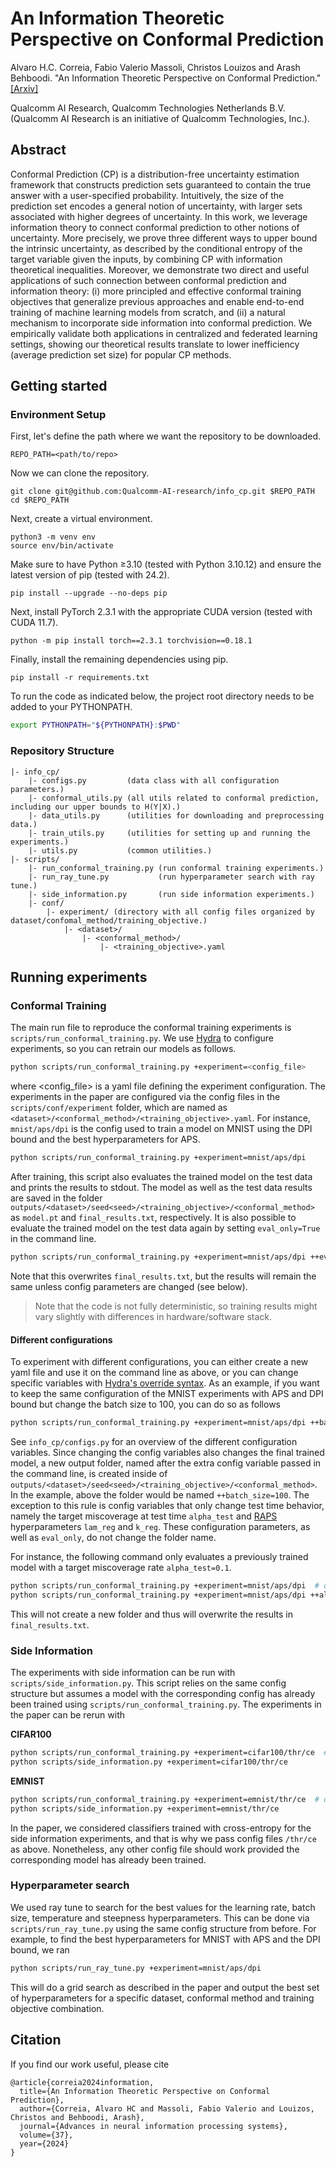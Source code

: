 # An Information Theoretic Perspective on Conformal Prediction
Alvaro H.C. Correia, Fabio Valerio Massoli, Christos Louizos and Arash Behboodi. "An Information Theoretic Perspective on Conformal Prediction." [[Arxiv]](https://arxiv.org/abs/2405.02140)

Qualcomm AI Research, Qualcomm Technologies Netherlands B.V. (Qualcomm AI Research is an initiative of Qualcomm Technologies, Inc.).

## Abstract

Conformal Prediction (CP) is a distribution-free uncertainty estimation framework that constructs prediction sets guaranteed to contain the true answer with a user-specified probability. Intuitively, the size of the prediction set encodes a general notion of uncertainty, with larger sets associated with higher degrees of uncertainty. In this work, we leverage information theory to connect conformal prediction to other notions of uncertainty. More precisely, we prove three different ways to upper bound the intrinsic uncertainty, as described by the conditional entropy of the target variable given the inputs, by combining CP with information theoretical inequalities. Moreover, we demonstrate two direct and useful applications of such connection between conformal prediction and information theory: (i) more principled and effective conformal training objectives that generalize previous approaches and enable end-to-end training of machine learning models from scratch, and (ii) a natural mechanism to incorporate side information into conformal prediction. We empirically validate both applications in centralized and federated learning settings, showing our theoretical results translate to lower inefficiency (average prediction set size) for popular CP methods.

## Getting started

### Environment Setup
First, let's define the path where we want the repository to be downloaded.
```
REPO_PATH=<path/to/repo>
```
Now we can clone the repository.
```
git clone git@github.com:Qualcomm-AI-research/info_cp.git $REPO_PATH
cd $REPO_PATH
```
Next, create a virtual environment.
```
python3 -m venv env
source env/bin/activate
```
Make sure to have Python ≥3.10 (tested with Python 3.10.12) and ensure the latest version of pip (tested with 24.2).
```
pip install --upgrade --no-deps pip
```
Next, install PyTorch 2.3.1 with the appropriate CUDA version (tested with CUDA 11.7).
```
python -m pip install torch==2.3.1 torchvision==0.18.1
```  
Finally, install the remaining dependencies using pip.
 ```
pip install -r requirements.txt
```
To run the code as indicated below, the project root directory needs to be added to your PYTHONPATH.
```bash
export PYTHONPATH="${PYTHONPATH}:$PWD"
```

### Repository Structure

```
|- info_cp/
    |- configs.py         (data class with all configuration parameters.)
    |- conformal_utils.py (all utils related to conformal prediction, including our upper bounds to H(Y|X).)
    |- data_utils.py      (utilities for downloading and preprocessing data.)
    |- train_utils.py     (utilities for setting up and running the experiments.)
    |- utils.py           (common utilities.)
|- scripts/
    |- run_conformal_training.py (run conformal training experiments.)
    |- run_ray_tune.py           (run hyperparameter search with ray tune.)
    |- side_information.py       (run side information experiments.)
    |- conf/
        |- experiment/ (directory with all config files organized by dataset/confomal_method/training_objective.)
            |- <dataset>/
                |- <conformal_method>/
                    |- <training_objective>.yaml
```

## Running experiments

### Conformal Training
The main run file to reproduce the conformal training experiments is `scripts/run_conformal_training.py`. We use [Hydra](https://hydra.cc/) to configure experiments, so you can retrain our models as follows.
```bash
python scripts/run_conformal_training.py +experiment=<config_file>
```
where <config_file> is a yaml file defining the experiment configuration. The experiments in the paper are configured via the config files in the `scripts/conf/experiment` folder, which are named as `<dataset>/<conformal_method>/<training_objective>.yaml`. For instance, `mnist/aps/dpi` is the config used to train a model on MNIST using the DPI bound and the best hyperparameters for APS.
```bash
python scripts/run_conformal_training.py +experiment=mnist/aps/dpi
```
After training, this script also evaluates the trained model on the test data and prints the results to stdout. The model as well as the test data results are saved in the folder `outputs/<dataset>/seed<seed>/<training_objective>/<conformal_method>` as `model.pt` and `final_results.txt`, respectively. It is also possible to evaluate the trained model on the test data again by setting `eval_only=True` in the command line. 

```bash
python scripts/run_conformal_training.py +experiment=mnist/aps/dpi ++eval_only=True
```
Note that this overwrites `final_results.txt`, but the results will remain the same unless config parameters are changed (see below).

> Note that the code is not fully deterministic, so training results might vary slightly with differences in hardware/software stack.

#### Different configurations

To experiment with different configurations, you can either create a new yaml file and use it on the command line as above, or you can change specific variables with [Hydra's override syntax](https://hydra.cc/docs/advanced/override_grammar/basic/). As an example, if you want to keep the same configuration of the MNIST experiments with APS and DPI bound but change the batch size to 100, you can do so as follows

```bash
python scripts/run_conformal_training.py +experiment=mnist/aps/dpi ++batch_size=100
```

See `info_cp/configs.py` for an overview of the different configuration variables. Since changing the config variables also changes the final trained model, a new output folder, named after the extra config variable passed in the command line, is created inside of `outputs/<dataset>/seed<seed>/<training_objective>/<conformal_method>`. In the example, above the folder would be named `++batch_size=100`. The exception to this rule is config variables that only change test time behavior, namely the target miscoverage at test time `alpha_test` and [RAPS](https://arxiv.org/abs/2009.14193) hyperparameters `lam_reg` and `k_reg`. These configuration parameters, as well as `eval_only`, do not change the folder name.

For instance, the following command only evaluates a previously trained model with a target miscoverage rate `alpha_test=0.1`.

```bash
python scripts/run_conformal_training.py +experiment=mnist/aps/dpi  # creates a new folder, only needed if you haven't run that already
python scripts/run_conformal_training.py +experiment=mnist/aps/dpi ++alpha_test=0.1 ++eval_only=True  # does not create a new folder, overwrites the results in final_results.txt
```
This will not create a new folder and thus will overwrite the results in `final_results.txt`.

### Side Information
The experiments with side information can be run with `scripts/side_information.py`. This script relies on the same config structure but assumes a model with the corresponding config has already been trained using `scripts/run_conformal_training.py`. The experiments in the paper can be rerun with

**CIFAR100**
```bash
python scripts/run_conformal_training.py +experiment=cifar100/thr/ce  # only needed if you haven't run that already 
python scripts/side_information.py +experiment=cifar100/thr/ce
```
**EMNIST**
```bash
python scripts/run_conformal_training.py +experiment=emnist/thr/ce  # only needed if you haven't run that already
python scripts/side_information.py +experiment=emnist/thr/ce
```

In the paper, we considered classifiers trained with cross-entropy for the side information experiments, and that is why we pass config files `/thr/ce` as above. Nonetheless, any other config file should work provided the corresponding model has already been trained.

### Hyperparameter search
We used ray tune to search for the best values for the learning rate, batch size, temperature and steepness hyperparameters. This can be done via `scripts/run_ray_tune.py` using the same config structure from before. For example, to find the best hyperparameters for MNIST with APS and the DPI bound, we ran

```bash
python scripts/run_ray_tune.py +experiment=mnist/aps/dpi
```
This will do a grid search as described in the paper and output the best set of hyperparameters for a specific dataset, conformal method and training objective combination.

## Citation

If you find our work useful, please cite
```
@article{correia2024information,
  title={An Information Theoretic Perspective on Conformal Prediction},
  author={Correia, Alvaro HC and Massoli, Fabio Valerio and Louizos, Christos and Behboodi, Arash},
  journal={Advances in neural information processing systems},
  volume={37},
  year={2024}
}
```
